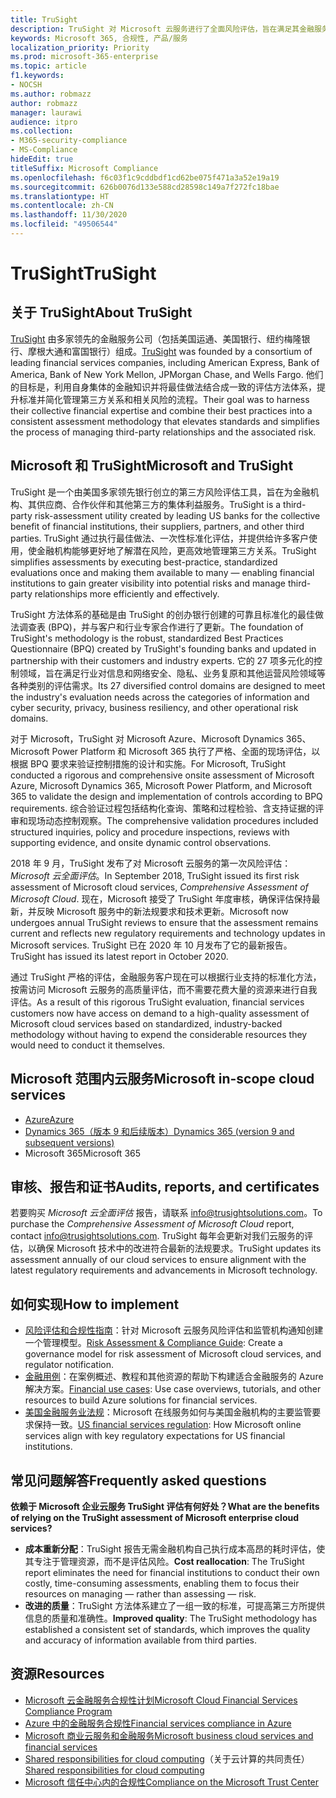```yaml
---
title: TruSight
description: TruSight 对 Microsoft 云服务进行了全面风险评估，旨在满足其金融服务客户的严格要求。
keywords: Microsoft 365, 合规性, 产品/服务
localization_priority: Priority
ms.prod: microsoft-365-enterprise
ms.topic: article
f1.keywords:
- NOCSH
ms.author: robmazz
author: robmazz
manager: laurawi
audience: itpro
ms.collection:
- M365-security-compliance
- MS-Compliance
hideEdit: true
titleSuffix: Microsoft Compliance
ms.openlocfilehash: f6c03f1c9cddbdf1cd62be075f471a3a52e19a19
ms.sourcegitcommit: 626b0076d133e588cd28598c149a7f272fc18bae
ms.translationtype: HT
ms.contentlocale: zh-CN
ms.lasthandoff: 11/30/2020
ms.locfileid: "49506544"
---
```

# <a name="trusight"></a><span data-ttu-id="c18a1-104">TruSight</span><span class="sxs-lookup"><span data-stu-id="c18a1-104">TruSight</span></span>

## <a name="about-trusight"></a><span data-ttu-id="c18a1-105">关于 TruSight</span><span class="sxs-lookup"><span data-stu-id="c18a1-105">About TruSight</span></span>

<span data-ttu-id="c18a1-106">[TruSight](https://trusightsolutions.com/) 由多家领先的金融服务公司（包括美国运通、美国银行、纽约梅隆银行、摩根大通和富国银行）组成。</span><span class="sxs-lookup"><span data-stu-id="c18a1-106">[TruSight](https://trusightsolutions.com/) was founded by a consortium of leading financial services companies, including American Express, Bank of America, Bank of New York Mellon, JPMorgan Chase, and Wells Fargo.</span></span> <span data-ttu-id="c18a1-107">他们的目标是，利用自身集体的金融知识并将最佳做法结合成一致的评估方法体系，提升标准并简化管理第三方关系和相关风险的流程。</span><span class="sxs-lookup"><span data-stu-id="c18a1-107">Their goal was to harness their collective financial expertise and combine their best practices into a consistent assessment methodology that elevates standards and simplifies the process of managing third-party relationships and the associated risk.</span></span>

## <a name="microsoft-and-trusight"></a><span data-ttu-id="c18a1-108">Microsoft 和 TruSight</span><span class="sxs-lookup"><span data-stu-id="c18a1-108">Microsoft and TruSight</span></span>

<span data-ttu-id="c18a1-109">TruSight 是一个由美国多家领先银行创立的第三方风险评估工具，旨在为金融机构、其供应商、合作伙伴和其他第三方的集体利益服务。</span><span class="sxs-lookup"><span data-stu-id="c18a1-109">TruSight is a third-party risk-assessment utility created by leading US banks for the collective benefit of financial institutions, their suppliers, partners, and other third parties.</span></span> <span data-ttu-id="c18a1-110">TruSight 通过执行最佳做法、一次性标准化评估，并提供给许多客户使用，使金融机构能够更好地了解潜在风险，更高效地管理第三方关系。</span><span class="sxs-lookup"><span data-stu-id="c18a1-110">TruSight simplifies assessments by executing best-practice, standardized evaluations once and making them available to many — enabling financial institutions to gain greater visibility into potential risks and manage third-party relationships more efficiently and effectively.</span></span>

<span data-ttu-id="c18a1-111">TruSight 方法体系的基础是由 TruSight 的创办银行创建的可靠且标准化的最佳做法调查表 (BPQ)，并与客户和行业专家合作进行了更新。</span><span class="sxs-lookup"><span data-stu-id="c18a1-111">The foundation of TruSight's methodology is the robust, standardized Best Practices Questionnaire (BPQ) created by TruSight's founding banks and updated in partnership with their customers and industry experts.</span></span> <span data-ttu-id="c18a1-112">它的 27 项多元化的控制领域，旨在满足行业对信息和网络安全、隐私、业务复原和其他运营风险领域等各种类别的评估需求。</span><span class="sxs-lookup"><span data-stu-id="c18a1-112">Its 27 diversified control domains are designed to meet the industry's evaluation needs across the categories of information and cyber security, privacy, business resiliency, and other operational risk domains.</span></span>

<span data-ttu-id="c18a1-113">对于 Microsoft，TruSight 对 Microsoft Azure、Microsoft Dynamics 365、Microsoft Power Platform 和 Microsoft 365 执行了严格、全面的现场评估，以根据 BPQ 要求来验证控制措施的设计和实施。</span><span class="sxs-lookup"><span data-stu-id="c18a1-113">For Microsoft, TruSight conducted a rigorous and comprehensive onsite assessment of Microsoft Azure, Microsoft Dynamics 365, Microsoft Power Platform, and Microsoft 365 to validate the design and implementation of controls according to BPQ requirements.</span></span> <span data-ttu-id="c18a1-114">综合验证过程包括结构化查询、策略和过程检验、含支持证据的评审和现场动态控制观察。</span><span class="sxs-lookup"><span data-stu-id="c18a1-114">The comprehensive validation procedures included structured inquiries, policy and procedure inspections, reviews with supporting evidence, and onsite dynamic control observations.</span></span>

<span data-ttu-id="c18a1-115">2018 年 9 月，TruSight 发布了对 Microsoft 云服务的第一次风险评估：*Microsoft 云全面评估*。</span><span class="sxs-lookup"><span data-stu-id="c18a1-115">In September 2018, TruSight issued its first risk assessment of Microsoft cloud services, *Comprehensive Assessment of Microsoft Cloud*.</span></span> <span data-ttu-id="c18a1-116">现在，Microsoft 接受了 TruSight 年度审核，确保评估保持最新，并反映 Microsoft 服务中的新法规要求和技术更新。</span><span class="sxs-lookup"><span data-stu-id="c18a1-116">Microsoft now undergoes annual TruSight reviews to ensure that the assessment remains current and reflects new regulatory requirements and technology updates in Microsoft services.</span></span> <span data-ttu-id="c18a1-117">TruSight 已在 2020 年 10 月发布了它的最新报告。</span><span class="sxs-lookup"><span data-stu-id="c18a1-117">TruSight has issued its latest report in October 2020.</span></span>

<span data-ttu-id="c18a1-118">通过 TruSight 严格的评估，金融服务客户现在可以根据行业支持的标准化方法，按需访问 Microsoft 云服务的高质量评估，而不需要花费大量的资源来进行自我评估。</span><span class="sxs-lookup"><span data-stu-id="c18a1-118">As a result of this rigorous TruSight evaluation, financial services customers now have access on demand to a high-quality assessment of Microsoft cloud services based on standardized, industry-backed methodology without having to expend the considerable resources they would need to conduct it themselves.</span></span>

## <a name="microsoft-in-scope-cloud-services"></a><span data-ttu-id="c18a1-119">Microsoft 范围内云服务</span><span class="sxs-lookup"><span data-stu-id="c18a1-119">Microsoft in-scope cloud services</span></span>

- [<span data-ttu-id="c18a1-120">Azure</span><span class="sxs-lookup"><span data-stu-id="c18a1-120">Azure</span></span>](https://aka.ms/AzureCompliance)
- [<span data-ttu-id="c18a1-121">Dynamics 365（版本 9 和后续版本）</span><span class="sxs-lookup"><span data-stu-id="c18a1-121">Dynamics 365 (version 9 and subsequent versions)</span></span>](https://aka.ms/d365-compliance-list)
- <span data-ttu-id="c18a1-122">Microsoft 365</span><span class="sxs-lookup"><span data-stu-id="c18a1-122">Microsoft 365</span></span>

## <a name="audits-reports-and-certificates"></a><span data-ttu-id="c18a1-123">审核、报告和证书</span><span class="sxs-lookup"><span data-stu-id="c18a1-123">Audits, reports, and certificates</span></span>

<span data-ttu-id="c18a1-124">若要购买 *Microsoft 云全面评估* 报告，请联系 info@trusightsolutions.com。</span><span class="sxs-lookup"><span data-stu-id="c18a1-124">To purchase the *Comprehensive Assessment of Microsoft Cloud* report, contact info@trusightsolutions.com.</span></span> <span data-ttu-id="c18a1-125">TruSight 每年会更新对我们云服务的评估，以确保 Microsoft 技术中的改进符合最新的法规要求。</span><span class="sxs-lookup"><span data-stu-id="c18a1-125">TruSight updates its assessment annually of our cloud services to ensure alignment with the latest regulatory requirements and advancements in Microsoft technology.</span></span>

## <a name="how-to-implement"></a><span data-ttu-id="c18a1-126">如何实现</span><span class="sxs-lookup"><span data-stu-id="c18a1-126">How to implement</span></span>

- <span data-ttu-id="c18a1-127">[风险评估和合规性指南](https://aka.ms/RiskGovernanceGuide)：针对 Microsoft 云服务风险评估和监管机构通知创建一个管理模型。</span><span class="sxs-lookup"><span data-stu-id="c18a1-127">[Risk Assessment & Compliance Guide](https://aka.ms/RiskGovernanceGuide): Create a governance model for risk assessment of Microsoft cloud services, and regulator notification.</span></span>
- <span data-ttu-id="c18a1-128">[金融用例](https://docs.microsoft.com/azure/industry/financial/)：在案例概述、教程和其他资源的帮助下构建适合金融服务的 Azure 解决方案。</span><span class="sxs-lookup"><span data-stu-id="c18a1-128">[Financial use cases](https://docs.microsoft.com/azure/industry/financial/): Use case overviews, tutorials, and other resources to build Azure solutions for financial services.</span></span>
- <span data-ttu-id="c18a1-129">[美国金融服务业法规](https://aka.ms/FinServ-Guide-US)：Microsoft 在线服务如何与美国金融机构的主要监管要求保持一致。</span><span class="sxs-lookup"><span data-stu-id="c18a1-129">[US financial services regulation](https://aka.ms/FinServ-Guide-US): How Microsoft online services align with key regulatory expectations for US financial institutions.</span></span>

## <a name="frequently-asked-questions"></a><span data-ttu-id="c18a1-130">常见问题解答</span><span class="sxs-lookup"><span data-stu-id="c18a1-130">Frequently asked questions</span></span>

<span data-ttu-id="c18a1-131">**依赖于 Microsoft 企业云服务 TruSight 评估有何好处？**</span><span class="sxs-lookup"><span data-stu-id="c18a1-131">**What are the benefits of relying on the TruSight assessment of Microsoft enterprise cloud services?**</span></span>

- <span data-ttu-id="c18a1-132">**成本重新分配**：TruSight 报告无需金融机构自己执行成本高昂的耗时评估，使其专注于管理资源，而不是评估风险。</span><span class="sxs-lookup"><span data-stu-id="c18a1-132">**Cost reallocation**: The TruSight report eliminates the need for financial institutions to conduct their own costly, time-consuming assessments, enabling them to focus their resources on managing — rather than assessing — risk.</span></span>
- <span data-ttu-id="c18a1-133">**改进的质量**：TruSight 方法体系建立了一组一致的标准，可提高第三方所提供信息的质量和准确性。</span><span class="sxs-lookup"><span data-stu-id="c18a1-133">**Improved quality**: The TruSight methodology has established a consistent set of standards, which improves the quality and accuracy of information available from third parties.</span></span>

## <a name="resources"></a><span data-ttu-id="c18a1-134">资源</span><span class="sxs-lookup"><span data-stu-id="c18a1-134">Resources</span></span>

- [<span data-ttu-id="c18a1-135">Microsoft 云金融服务合规性计划</span><span class="sxs-lookup"><span data-stu-id="c18a1-135">Microsoft Cloud Financial Services Compliance Program</span></span>](https://aka.ms/FSCP-Print)
- [<span data-ttu-id="c18a1-136">Azure 中的金融服务合规性</span><span class="sxs-lookup"><span data-stu-id="c18a1-136">Financial services compliance in Azure</span></span>](https://aka.ms/FinServ-Compliance-Azure)
- [<span data-ttu-id="c18a1-137">Microsoft 商业云服务和金融服务</span><span class="sxs-lookup"><span data-stu-id="c18a1-137">Microsoft business cloud services and financial services</span></span>](https://aka.ms/FinServ-Compliance)
- <span data-ttu-id="c18a1-138">[Shared responsibilities for cloud computing](https://aka.ms/sharedresponsibility)（关于云计算的共同责任）</span><span class="sxs-lookup"><span data-stu-id="c18a1-138">[Shared responsibilities for cloud computing](https://aka.ms/sharedresponsibility)</span></span>
- [<span data-ttu-id="c18a1-139">Microsoft 信任中心内的合规性</span><span class="sxs-lookup"><span data-stu-id="c18a1-139">Compliance on the Microsoft Trust Center</span></span>](https://www.microsoft.com/trust-center/compliance/compliance-overview)
